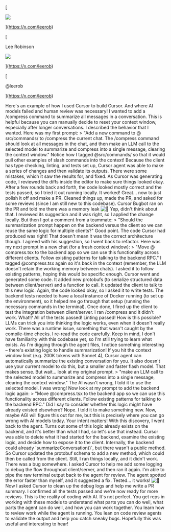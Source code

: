 [

![](https://pbs.twimg.com/profile_images/1862717563311968256/xfgt1L9l_x96.jpg)

](https://x.com/leerob)

[

Lee Robinson

![](https://pbs.twimg.com/profile_images/1794806483219337216/9vW73mux_bigger.jpg)



](https://x.com/leerob)

[

@leerob

](https://x.com/leerob)

Here's an example of how I used Cursor to build Cursor. And where AI models failed and human review was necessary! I wanted to add a /compress command to summarize all messages in a conversation. This is helpful because you can manually decide to reset your context window, especially after longer conversations. I described the behavior that I wanted. Here was my first prompt: > "Add a new command to @​src/commands/ to /compress the current chat. The /compress command should look at all messages in the chat, and then make an LLM call to the selected model to summarize and compress into a single message, clearing the context window." Notice how I tagged @​src/commands/ so that it would pull other examples of slash commands into the context! Because the client has type checking, linting, and tests set up, Cursor agent was able to make a series of changes and then validate its outputs. There were some mistakes, which it saw the results for, and fixed. As Cursor was generating code, I reviewed the diffs inside the editor to make sure things looked okay. After a few rounds back and forth, the code looked mostly correct and the tests passed, so I tried it out running locally. It worked! Great... now to just polish it off and make a PR. Cleaned things up, made the PR, and asked for some reviews (since I am still new to this codebase). Cursor Bugbot ran on the PR and told me there was a memory leak ![🤦](https://abs-0.twimg.com/emoji/v2/svg/1f926.svg "Person facepalming") Yep, didn't think about that. I reviewed its suggestion and it was right, so I applied the change locally. But then I got a comment from a teammate: > "Should the summarization prompt happen on the backend versus the client so we can reuse the same logic for multiple clients?" Good point. The code Cursor had produced was right! That doesn't mean it was the correct architecture though. I agreed with his suggestion, so I went back to refactor. Here was my next prompt in a new chat (for a fresh context window): > "Move @​compress.tsx to the backend app so we can use this functionality across different clients. Follow existing patterns for talking to the backend RPC." I tagged @​compress.tsx again so it's back in the context (remember, the LLM doesn't retain the working memory between chats). I asked it to follow existing patterns, hoping this would be specific enough. Cursor went and generated some code. It added new protobufs (to serialize structured data between client/server) and a function to call. It updated the client to talk to this new logic. Again, the code looked okay, so I asked it to write tests. The backend tests needed to have a local instance of Docker running (to set up the environment), so it helped me go through that setup (running the necessary commands in the terminal). Once done, I fired up the client to test the integration between client/server. I ran /compress and it didn't work. What!? All of the tests passed! Linting passed! How is this possible? LLMs can trick you into thinking the logic works, even when it doesn't really work. There was a runtime issue, something that wasn't caught by the compile-time checks. I re-read the code carefully. Keep in mind, I don't have familiarity with this codebase yet, so I'm still trying to learn what exists. As I'm digging through the agent files, I notice something interesting – there's existing logic to handle summarization! If you hit the context window limit (e.g. 200K tokens with Sonnet 4), Cursor agent can automatically summarize the existing conversation for you. It also doesn't use your current model to do this, but a smaller and faster flash model. That makes sense. But wait... look at my original prompt. > "make an LLM call to the selected model to summarize and compress into a single message, clearing the context window." The AI wasn't wrong, I told it to use the selected model. I was wrong! Now look at my prompt to add the backend logic again: > "Move @​compress.tsx to the backend app so we can use this functionality across different clients. Follow existing patterns for talking to the backend RPC." Did I say to consider whether this logic might have already existed elsewhere? Nope. I told it to make something new. Now, maybe AGI will figure this out for me, but this is precisely where you can go wrong with AI models today. Your intent matters! With this discovery, I went back to the agent. Turns out some of this logic already exists on the backend, and it's better than what I had, so let's use that instead. Cursor was able to delete what it had started for the backend, examine the existing logic, and decide how to expose it to the client. Internally, the backend could already \`summarizeConversation()\`, but there wasn't a public method. So Cursor updated the protobuf schema to add a new method, which could then be called from the client. Still, I ran things locally, and it didn't work. There was a bug somewhere. I asked Cursor to help me add some logging to debug the flow throughout client/server, and then ran it again. I'm able to pipe the raw terminal output back to the agent for review. The agent spotted the error faster than myself, and it suggested a fix. Tested... it works! ![🎉](https://abs-0.twimg.com/emoji/v2/svg/1f389.svg "Party popper") Now I asked Cursor to clean up the debug logs and help me write a PR summary. I confirmed all the tests passed and we're now ready for more reviews. This is the reality of coding with AI. It's not perfect. You get reps in working with these models to understand what parts you can do well, what parts the agent can do well, and how you can work together. You learn how to review work while the agent is running. You lean on code review agents to validate the output and help you catch sneaky bugs. Hopefully this was useful and interesting to hear!